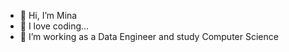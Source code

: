 - 👋 Hi, I’m Mina
- 👀 I love coding...
- 🌱 I’m working as a Data Engineer and study Computer Science


<!---
Minakoaino/Minakoaino is a ✨ special ✨ repository because its `README.md` (this file) appears on your GitHub profile.
You can click the Preview link to take a look at your changes.
--->
